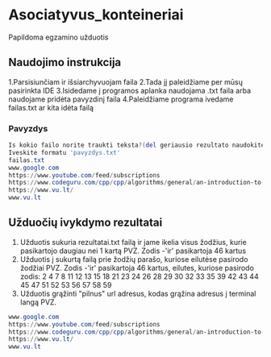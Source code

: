 # Asociatyvus_konteineriai
Papildoma egzamino užduotis

## Naudojimo instrukcija

  1.Parsisiunčiam ir išsiarchyvuojam faila
  2.Tada jį paleidžiame per mūsų pasirinkta IDE
  3.Isidedame į programos aplanka naudojama .txt faila arba naudojame pridėta pavyzdinį faila
  4.Paleidžiame programa ivedame failas.txt ar kita idėta failą
### Pavyzdys
``` powershell
Is kokio failo norite traukti teksta?(del geriausio rezultato naudokite lietuviska rasvedybos faila)
Iveskite formatu 'pavyzdys.txt'
failas.txt
www.google.com
https://www.youtube.com/feed/subscriptions
https://www.codeguru.com/cpp/cpp/algorithms/general/an-introduction-to-ordered-associative-containers-in-c.html
https://www.vu.lt/
www.vu.lt
```
  
## Užduočių ivykdymo rezultatai

  1. Užduotis sukuria rezultatai.txt failą ir jame ikelia visus žodžius, kurie pasikartojo daugiau nei 1 kartą
PVZ.
Zodis -'ir' pasikartoja 46 kartus
  2. Užduotis į sukurtą failą prie žodžių parašo, kuriose eilutėse pasirodo žodžiai
PVZ.
Zodis -'ir' pasikartoja 46 kartus, eilutes, kuriose pasirodo zodis:  2 4 7 8 11 12 13 15 18 21 23 24 26 28 29 30 32 33 35 39 42 43 44 45 47 51 52 53 56 57 58 59
  3. Užduotis grąžinti "pilnus" url adresus, kodas grąžina adresus į terminal langą
PVZ.
``` powershell
www.google.com
https://www.youtube.com/feed/subscriptions
https://www.codeguru.com/cpp/cpp/algorithms/general/an-introduction-to-ordered-associative-containers-in-c.html
https://www.vu.lt/
www.vu.lt
```
